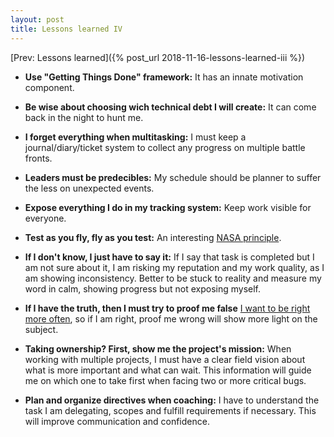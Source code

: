 ```yaml
---
layout: post
title: Lessons learned IV
---
```


[Prev: Lessons learned]({% post_url 2018-11-16-lessons-learned-iii %})

* **Use "Getting Things Done" framework:** It has an innate motivation
  component.

* **Be wise about choosing wich technical debt I will create:** It can come
  back in the night to hunt me.

* **I forget everything when multitasking:** I must keep a journal/diary/ticket
  system to collect any progress on multiple battle fronts.

* **Leaders must be predecibles:** My schedule should be planner to suffer the
  less on unexpected events.

* **Expose everything I do in my tracking system:** Keep work visible for
  everyone.

* **Test as you fly, fly as you test:** An interesting [NASA principle](https://stackoverflow.com/questions/623243/test-what-you-fly-fly-what-you-test-nasa-principle).

* **If I don't know, I just have to say it:** If I say that task is completed
  but I am not sure about it, I am risking my reputation and my work quality,
  as I am showing inconsistency. Better to be stuck to reality and measure my
  word in calm, showing progress but not exposing myself.

* **If I have the truth, then I must try to proof me false** [I want to be
  right more often](https://ozanvarol.com/want-to-be-right-more-often-try-this/),
  so if I am right, proof me wrong will show more light on the subject.

* **Taking ownership? First, show me the project's mission:** When working with
  multiple projects, I must have a clear field vision about what is more
  important and what can wait. This information will guide me on which one to
  take first when facing two or more critical bugs.

* **Plan and organize directives when coaching:** I have to understand the task
  I am delegating, scopes and fulfill requirements if necessary. This will
  improve communication and confidence.
